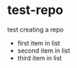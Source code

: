 test-repo
=========

test creating a repo
- first item in list
- second item in list
- third item in list
